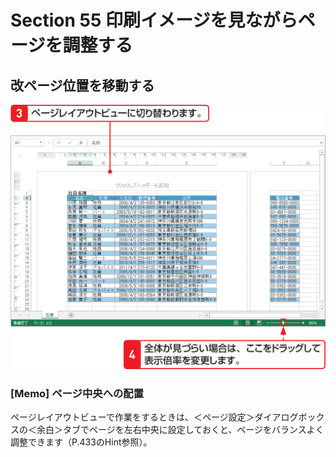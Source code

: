 # Section 55 印刷イメージを見ながらページを調整する

## 改ページ位置を移動する

![](002.png)

### [Memo] ページ中央への配置

ページレイアウトビューで作業をするときは、＜ページ設定＞ダイアログボックスの＜余白＞タブでページを左右中央に設定しておくと、ページをバランスよく調整できます（P.433のHint参照）。
